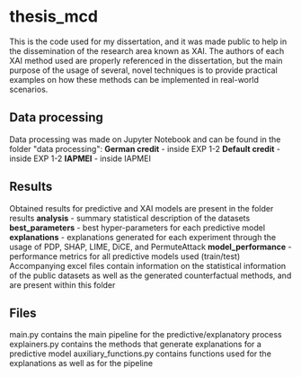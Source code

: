 # thesis_mcd

This is the code used for my dissertation, and it was made public to help in the dissemination of the research area known as XAI. The authors of each XAI method used are properly referenced in the dissertation, but the main purpose of the usage of several, novel techniques is to provide practical examples on how these methods can be implemented in real-world scenarios.


## Data processing 
Data processing was made on Jupyter Notebook and can be found in the folder "data processing":
  **German credit** - inside EXP 1-2
  **Default credit** - inside EXP 1-2
  **IAPMEI** - inside IAPMEI

## Results
Obtained results for predictive and XAI models are present in the folder results
**analysis** - summary statistical description of the datasets
**best_parameters** - best hyper-parameters for each predictive model
**explanations** - explanations generated for each experiment through the usage of PDP, SHAP, LIME, DiCE, and PermuteAttack
**model_performance** - performance metrics for all predictive models used (train/test) 
Accompanying excel files contain information on the statistical information of the public datasets as well as the generated counterfactual methods, and are present within this folder

## Files
main.py contains the main pipeline for the predictive/explanatory process
explainers.py contains the methods that generate explanations for a predictive model
auxiliary_functions.py contains functions used for the explanations as well as for the pipeline


